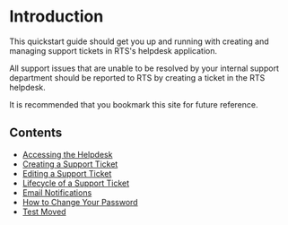 # Introduction

This quickstart guide should get you up and running with creating and managing support tickets in RTS's helpdesk application.

All support issues that are unable to be resolved by your internal support department should be reported to RTS by creating a ticket in the RTS helpdesk.

It is recommended that you bookmark this site for future reference.

## Contents

- [Accessing the Helpdesk](/client/general/accessing-helpdesk)
- [Creating a Support Ticket](/client/ticket/create)
- [Editing a Support Ticket](/client/ticket/edit)
- [Lifecycle of a Support Ticket](/client/ticket/lifecycle)
- [Email Notifications](/client/general/notifications)
- [How to Change Your Password](/client/general/change-password)
- [Test Moved](/client/test)
